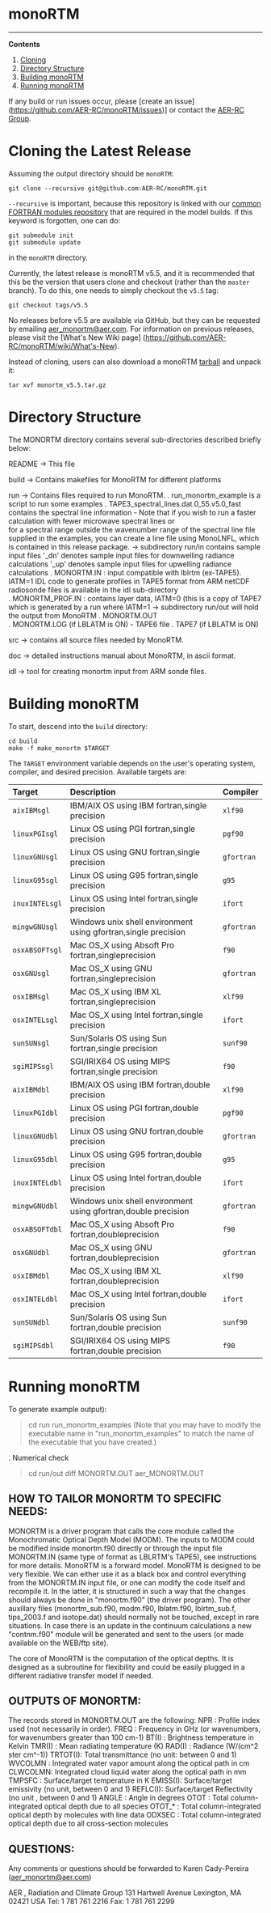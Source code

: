 # monoRTM

---
**Contents**

1. [Cloning](#cloning)
2. [Directory Structure](#structure)
3. [Building monoRTM](#build)
4. [Running monoRTM](#run)

If any build or run issues occur, please [create an issue] (https://github.com/AER-RC/monoRTM/issues)] or contact the [AER-RC Group](https://github.com/AER-RC).

# Cloning the Latest Release <a name="cloning"></a>

Assuming the output directory should be `monoRTM`:

```
git clone --recursive git@github.com:AER-RC/monoRTM.git
```

`--recursive` is important, because this repository is linked with our [common FORTRAN modules repository](https://github.com/AER-RC/aer_rt_utils) that are required in the model builds. If this keyword is forgotten, one can do:

```
git submodule init
git submodule update
```

in the `monoRTM` directory.

Currently, the latest release is monoRTM v5.5, and it is recommended that this be the version that users clone and checkout (rather than the `master` branch). To do this, one needs to simply checkout the `v5.5` tag:

```
git checkout tags/v5.5
```

No releases before v5.5 are available via GitHub, but they can be requested by emailing <aer_monortm@aer.com>. For information on previous releases, please visit the [What's New Wiki page] (https://github.com/AER-RC/monoRTM/wiki/What's-New).

Instead of cloning, users can also download a monoRTM [tarball](https://github.com/AER-RC/monoRTM/releases/tag/v5.5) and unpack it:

```
tar xvf monortm_v5.5.tar.gz

```

# Directory Structure <a name="structure"></a>
The MONORTM directory contains several sub-directories described
briefly below:

README -> This file

build  -> Contains makefiles for MonoRTM for different platforms

run    -> Contains files required to run MonoRTM.
          .  run_monortm_example is a script to run some examples
          .  TAPE3_spectral_lines.dat.0_55.v5.0_fast  contains the spectral line information
            - Note that if you wish to run a faster calculation with fewer microwave spectral lines or  
              for a spectral range outside the wavenumber range of the spectral line file supplied 
              in the examples, you can create a line file using MonoLNFL, which is
              contained in this release package. 
          -> subdirectory run/in contains sample input files
             '_dn' denotes sample input files for downwelling radiance calculations
             '_up' denotes sample input files for upwelling radiance calculations
                . MONORTM.IN         : input compatible with lblrtm (ex-TAPE5). IATM=1
                                       IDL code to generate profiles in TAPE5 format 
                                       from ARM netCDF radiosonde files is available 
                                       in the idl sub-directory  
                . MONORTM_PROF.IN    : contains layer data, IATM=0 (this is a copy of TAPE7
                                       which is generated by a run where IATM=1
          -> subdirectory run/out will hold the output from MonoRTM
                . MONORTM.OUT    
                . MONORTM.LOG (if LBLATM is ON) - TAPE6 file
                . TAPE7 (if LBLATM is ON)  
                
src -> contains all source files needed by MonoRTM.

doc -> detailed instructions manual about MonoRTM, in ascii format. 

idl -> tool for creating monortm input from ARM sonde files.

# Building monoRTM <a name="build"></a>

To start, descend into the `build` directory:

```
cd build
make -f make_monortm $TARGET
```

The `TARGET` environment variable depends on the user's operating system, compiler, and desired precision. Available targets are:

| Target | Description | Compiler |
| :--- | :--- | :--- |
| `aixIBMsgl` | IBM/AIX OS using IBM fortran,single precision| `xlf90` |
| `linuxPGIsgl` | Linux OS using PGI fortran,single precision |  `pgf90` |
| `linuxGNUsgl` | Linux OS using GNU fortran,single precision | `gfortran` |
| `linuxG95sgl` | Linux OS using G95 fortran,single precision | `g95` |
| `inuxINTELsgl` | Linux OS using Intel fortran,single precision | `ifort` |
| `mingwGNUsgl` | Windows unix shell environment using gfortran,single precision | `gfortran` |
| `osxABSOFTsgl` | Mac OS_X using Absoft Pro fortran,singleprecision | `f90` |
| `osxGNUsgl` | Mac OS_X using GNU fortran,singleprecision | `gfortran` |
| `osxIBMsgl` | Mac OS_X using IBM XL fortran,singleprecision | `xlf90` |
| `osxINTELsgl` | Mac OS_X using Intel fortran,single precision | `ifort` |
| `sunSUNsgl` | Sun/Solaris OS using Sun fortran,single precision | `sunf90` |
| `sgiMIPSsgl` | SGI/IRIX64 OS using MIPS fortran,single precision | `f90` |
| `aixIBMdbl` | IBM/AIX OS using IBM fortran,double precision| `xlf90` |
| `linuxPGIdbl` | Linux OS using PGI fortran,double precision |  `pgf90` |
| `linuxGNUdbl` | Linux OS using GNU fortran,double precision | `gfortran` |
| `linuxG95dbl` | Linux OS using G95 fortran,double precision | `g95` |
| `inuxINTELdbl` | Linux OS using Intel fortran,double precision | `ifort` |
| `mingwGNUdbl` | Windows unix shell environment using gfortran,double precision | `gfortran` |
| `osxABSOFTdbl` | Mac OS_X using Absoft Pro fortran,doubleprecision | `f90` |
| `osxGNUdbl` | Mac OS_X using GNU fortran,doubleprecision | `gfortran` |
| `osxIBMdbl` | Mac OS_X using IBM XL fortran,doubleprecision | `xlf90` |
| `osxINTELdbl` | Mac OS_X using Intel fortran,double precision | `ifort` |
| `sunSUNdbl` | Sun/Solaris OS using Sun fortran,double precision | `sunf90` |
| `sgiMIPSdbl` | SGI/IRIX64 OS using MIPS fortran,double precision | `f90` |

# Running monoRTM <a name="run"></a>
To generate example output):
  > cd run
  > run_monortm_examples
 (Note that you may have to modify the executable name in 
 "run_monortm_examples" to match the name of the executable that you 
  have created.)


. Numerical check
  > cd run/out
  > diff MONORTM.OUT aer_MONORTM.OUT

HOW TO TAILOR MONORTM TO SPECIFIC NEEDS:
----------------------------------------

MONORTM is a driver program that calls the core module called the Monochromatic
Optical Depth Model (MODM).  The inputs to MODM could be modified inside
monortm.f90 directly or through the input file MONORTM.IN (same type of format
as LBLRTM's TAPE5), see instructions for more details.  MonoRTM is a forward
model. MonoRTM is designed to be very flexible. We can either use it as a black
box and control everything from the MONORTM.IN input file, or one can modify the
code itself and recompile it. In the latter, it is structured in such a way that
the changes should always be done in "monortm.f90" (the driver program). The
other auxillary files (monortm_sub.f90, modm.f90, lblatm.f90, lblrtm_sub.f,
tips_2003.f and isotope.dat) should normally not be touched, except in rare
situations. In case there is an update in the continuum calculations a new
"contnm.f90" module will be generated and sent to the users (or made available
on the WEB/ftp site). 

The core of MonoRTM is the computation of the optical depths. It is designed as a
subroutine for flexibility and could be easily plugged in a different radiative
transfer model if needed.


OUTPUTS OF MONORTM:
-------------------
The records stored in MONORTM.OUT are the following:
NPR	: 	Profile index used (not necessarily in order).
FREQ	: 	Frequency in GHz (or wavenumbers, for wavenumbers greater than 100 cm-1)
BT(I)	: 	Brightness temperature in Kelvin
TMR(I)  :       Mean radiating temperature (K)
RAD(I)	: 	Radiance (W/(cm^2 ster cm^-1))
TRTOT(I): 	Total transmittance (no unit: between 0 and 1)
WVCOLMN	: 	Integrated water vapor amount along the optical path in cm
CLWCOLMN: 	Integrated cloud liquid water along the optical path in mm
TMPSFC	: 	Surface/target temperature in K
EMISS(I): 	Surface/target emissivity (no unit, between 0 and 1)
REFLC(I): 	Surface/target Reflectivity (no unit , between 0 and 1)
ANGLE	: 	Angle in degrees
OTOT	: 	Total column-integrated optical depth due to all species
OTOT_*	: 	Total column-integrated optical depth by molecules with line data
ODXSEC	: 	Total column-integrated optical depth due to all cross-section molecules


QUESTIONS:
----------
Any comments or questions should be forwarded to Karen Cady-Pereira (aer_monortm@aer.com)

AER , Radiation and Climate Group
131 Hartwell Avenue
Lexington, MA 02421
USA
Tel: 1 781 761 2216
Fax: 1 781 761 2299



